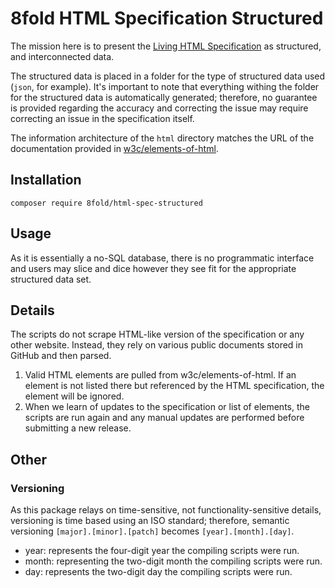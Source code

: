 # 8fold HTML Specification Structured

The mission here is to present the [Living HTML Specification](https://html.spec.whatwg.org/) as structured, and interconnected data.

The structured data is placed in a folder for the type of structured data used (`json`, for example). It's important to note that everything withing the folder for the structured data is automatically generated; therefore, no guarantee is provided regarding the accuracy and correcting the issue may require correcting an issue in the specification itself.

The information architecture of the `html` directory matches the URL of the documentation provided in [w3c/elements-of-html](https://raw.githubusercontent.com/w3c/elements-of-html/master/elements.json).

## Installation

```composer require 8fold/html-spec-structured```

## Usage

As it is essentially a no-SQL database, there is no programmatic interface and users may slice and dice however they see fit for the appropriate structured data set.

## Details

The scripts do not scrape HTML-like version of the specification or any other website. Instead, they rely on various public documents stored in GitHub and then parsed.

1. Valid HTML elements are pulled from w3c/elements-of-html. If an element is not listed there but referenced by the HTML specification, the element will be ignored.
2. When we learn of updates to the specification or list of elements, the scripts are run again and any manual updates are performed before submitting a new release.

## Other

### Versioning

As this package relays on time-sensitive, not functionality-sensitive details, versioning is time based using an ISO standard; therefore, semantic versioning `[major].[minor].[patch]` becomes `[year].[month].[day]`.

- year: represents the four-digit year the compiling scripts were run.
- month: representing the two-digit month the compiling scripts were run.
- day: represents the two-digit day the compiling scripts were run.

